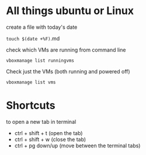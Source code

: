 # All things ubuntu or Linux

create a file with today's date 

`touch $(date +%F)`.md

check which VMs are running from command line

`vboxmanage list runningvms`

Check just the VMs (both running and powered off)

`vboxmanage list vms`

# Shortcuts
 
to open a new tab in terminal

- ctrl + shift + t (open the tab)
- ctrl + shift + w (close the tab)
- ctrl + pg down/up (move between the terminal tabs)


